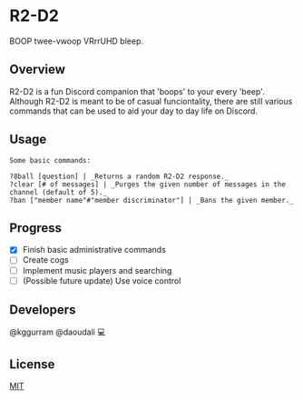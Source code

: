 # R2-D2

BOOP twee-vwoop VRrrUHD bleep.

## Overview

R2-D2 is a fun Discord companion that 'boops' to your every 'beep'. Although R2-D2 is meant to be of casual funciontality, there are still various commands that can be used to aid your day to day life on Discord.

## Usage

```
Some basic commands:

?8ball [question] | _Returns a random R2-D2 response._
?clear [# of messages] | _Purges the given number of messages in the channel (default of 5)._
?ban ["member name"#"member discriminator"] | _Bans the given member._

```

## Progress

- [x] Finish basic administrative commands
- [ ] Create cogs
- [ ] Implement music players and searching
- [ ] \(Possible future update) Use voice control

## Developers

@kggurram @daoudali :computer:

## License
[MIT](https://choosealicense.com/licenses/mit)